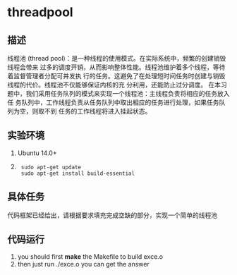 # threadpool

## 描述
线程池 (thread pool)：是一种线程的使用模式。在实际系统中，频繁的创建销毁线程会带来
过多的调度开销，从而影响整体性能。线程池维护着多个线程，等待着监督管理者分配可并发执
行的任务。这避免了在处理短时间任务时创建与销毁线程的代价。线程池不仅能够保证内核的充
分利用，还能防止过分调度。
在本习题中，我们采用任务队列的模式来实现一个线程池：主线程负责将相应的任务放入任
务队列中，工作线程负责从任务队列中取出相应的任务进行处理，如果任务队列为空，则取不到
任务的工作线程将进入挂起状态。

## 实验环境
  1. Ubuntu 14.0+

  2. ```shell
      sudo apt-get update
      sudo apt-get install build-essential
      ```
## 具体任务
代码框架已经给出，请根据要求填充完成空缺的部分，实现一个简单的线程池

      

## 代码运行
  1. you should first __make__ the Makefile to build exce.o
  2. then just run ./exce.o you can get the answer
